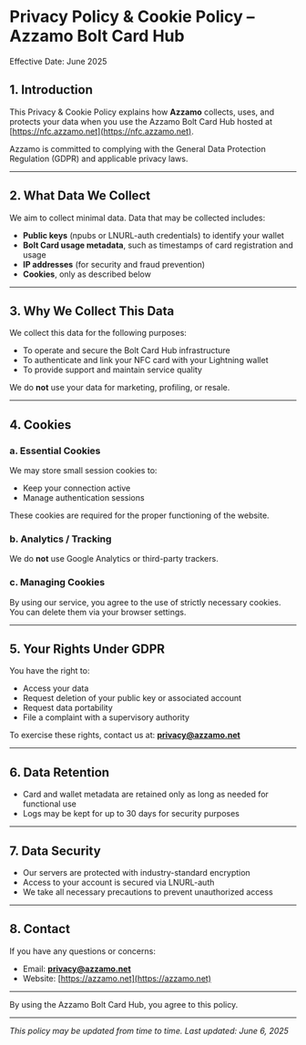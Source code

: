# Privacy Policy & Cookie Policy – Azzamo Bolt Card Hub

Effective Date: June 2025

## 1. Introduction

This Privacy & Cookie Policy explains how **Azzamo** collects, uses, and protects your data when you use the Azzamo Bolt Card Hub hosted at [https://nfc.azzamo.net](https://nfc.azzamo.net).

Azzamo is committed to complying with the General Data Protection Regulation (GDPR) and applicable privacy laws.

---

## 2. What Data We Collect

We aim to collect minimal data. Data that may be collected includes:

* **Public keys** (npubs or LNURL-auth credentials) to identify your wallet
* **Bolt Card usage metadata**, such as timestamps of card registration and usage
* **IP addresses** (for security and fraud prevention)
* **Cookies**, only as described below

---

## 3. Why We Collect This Data

We collect this data for the following purposes:

* To operate and secure the Bolt Card Hub infrastructure
* To authenticate and link your NFC card with your Lightning wallet
* To provide support and maintain service quality

We do **not** use your data for marketing, profiling, or resale.

---

## 4. Cookies

### a. Essential Cookies

We may store small session cookies to:

* Keep your connection active
* Manage authentication sessions

These cookies are required for the proper functioning of the website.

### b. Analytics / Tracking

We do **not** use Google Analytics or third-party trackers.

### c. Managing Cookies

By using our service, you agree to the use of strictly necessary cookies. You can delete them via your browser settings.

---

## 5. Your Rights Under GDPR

You have the right to:

* Access your data
* Request deletion of your public key or associated account
* Request data portability
* File a complaint with a supervisory authority

To exercise these rights, contact us at: **[privacy@azzamo.net](mailto:privacy@azzamo.net)**

---

## 6. Data Retention

* Card and wallet metadata are retained only as long as needed for functional use
* Logs may be kept for up to 30 days for security purposes

---

## 7. Data Security

* Our servers are protected with industry-standard encryption
* Access to your account is secured via LNURL-auth
* We take all necessary precautions to prevent unauthorized access

---

## 8. Contact

If you have any questions or concerns:

* Email: **[privacy@azzamo.net](mailto:privacy@azzamo.net)**
* Website: [https://azzamo.net](https://azzamo.net)

---

By using the Azzamo Bolt Card Hub, you agree to this policy.

---

*This policy may be updated from time to time. Last updated: June 6, 2025*